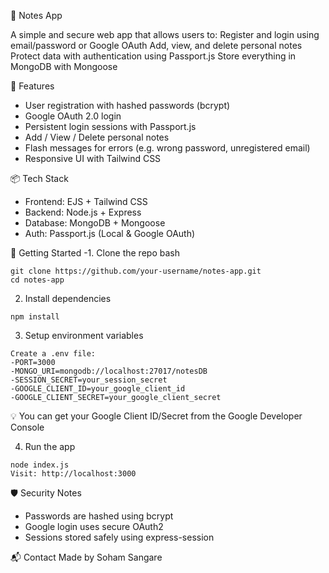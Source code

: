 📝 Notes App

A simple and secure web app that allows users to:
Register and login using email/password or Google OAuth
Add, view, and delete personal notes
Protect data with authentication using Passport.js
Store everything in MongoDB with Mongoose

🔐 Features
- User registration with hashed passwords (bcrypt)
- Google OAuth 2.0 login
- Persistent login sessions with Passport.js
- Add / View / Delete personal notes
- Flash messages for errors (e.g. wrong password, unregistered email)
- Responsive UI with Tailwind CSS


📦 Tech Stack
- Frontend: EJS + Tailwind CSS
- Backend: Node.js + Express
- Database: MongoDB + Mongoose
- Auth: Passport.js (Local & Google OAuth)


🚀 Getting Started
-1. Clone the repo
bash
```
git clone https://github.com/your-username/notes-app.git
cd notes-app
```

2. Install dependencies
```
npm install
```

3. Setup environment variables
```
Create a .env file:
-PORT=3000
-MONGO_URI=mongodb://localhost:27017/notesDB
-SESSION_SECRET=your_session_secret
-GOOGLE_CLIENT_ID=your_google_client_id
-GOOGLE_CLIENT_SECRET=your_google_client_secret
```

💡 You can get your Google Client ID/Secret from the Google Developer Console

4. Run the app
```
node index.js
Visit: http://localhost:3000
```

🛡 Security Notes
- Passwords are hashed using bcrypt
- Google login uses secure OAuth2
- Sessions stored safely using express-session

📬 Contact
Made by Soham Sangare
